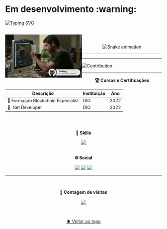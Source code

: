 <h1> Em desenvolvimento :warning: </h1>
  
[![Typing SVG](https://readme-typing-svg.herokuapp.com/?color=00bfbf&size=35&center=true&vCenter=true&width=1000&lines=Olá!+Meu+nome+é+Murilo+Olegini;Sou+desenvolvedor+júnior+.NET;+Amo+Python;Amo+Blockchain;Sejam+todos+bem+vindos!+:%29)](https://git.io/typing-svg)

<!---<h3 align="center"> Organizado, comprometido, responsável. </h3>-->

##

<div style="display: inline_block">
  <img align="left" width="49%" alt="funcionou" src="imgs/funcionou.gif" /><br>
</div>

<div align="center">

  ![Snake animation](https://github.com/muriloolegini/muriloolegini/blob/output/github-contribution-grid-snake.svg)  
  
</div>

---
<!---
<div align="center">  
  <img width="49%" height="195px" src="https://github-readme-stats.vercel.app/api?username=muriloolegini&show_icons=true&count_private=true&hide_border=true&title_color=00bfbf&icon_color=00bfbf&text_color=c9d1d9&bg_color=0d1117" alt="Murilo Olegini github stats" />
  
  <img width="41%" height="195px" src="https://github-readme-stats.vercel.app/api/top-langs/?username=muriloolegini&layout=compact&hide_border=true&title_color=00bfbf&text_color=00bfbf&bg_color=0d1117" />
</div>
-->
---

![Contribution](https://activity-graph.herokuapp.com/graph?username=muriloolegini&theme=gotham&hide_border=true&area=true)

---

<div align="center">
  <p align="center"><b> 🏆 Cursos e Certificações </b></p>

  Descrição | Instituição | Ano |
  | -------- | -------- | :-: |
  🏅 Formação Blockchain Especialist | DIO | 2022
  🏅 .Net Developer | DIO | 2022
</div>

##

<div align="center">
  <div style="display: inline_block"><br>
    <p align="center"><b> 🚀 Skills </b></p>
  </div>
</div>

<p align="center">
  <a href="">
    <img src="https://skillicons.dev/icons?i=dotnet,cs,py,solidity&theme=light" />
  </a>
</p>

##

<div align="center"> 
<p align="center"><b> 🌐 Social </b></p>
<!---
 	<a href = "mailto:muriloolegini@outlook.com"><img src="https://img.shields.io/badge/Microsoft_Outlook-0078D4?style=for-the-badge&logo=microsoft-outlook&logoColor=white" target="_blank"></a>
  <a href = "https://teams.live.com/_?utm_source=OfficeWeb#/conversations/?ctx=chat"> <img src="https://img.shields.io/badge/Microsoft_Teams-6264A7?style=for-the-badge&logo=microsoft-teams&logoColor=white" target="_blank"></a>
-->
  <a href="https://www.linkedin.com/in/murilo-olegini-pcd-0b9815a7/" target="_blank"><img src="https://img.shields.io/badge/-LinkedIn-%230077B5?style=for-the-badge&logo=linkedin&logoColor=white" target="_blank"></a> 
  <a href="https://www.instagram.com/muriloolegini/" target="_blank"><img src="https://img.shields.io/badge/-Instagram-%23E4405F?style=for-the-badge&logo=instagram&logoColor=white" target="_blank"></a>
  <a href="https://t.me/MuriloOlegini"><img src="https://img.shields.io/badge/Telegram-2CA5E0?style=for-the-badge&logo=telegram&logoColor=white" target="_blank"></a> 

---

<div align="center">
  <br>  
    <p align="center"><b> 🧭 Contagem de visitas </b></p>  
    <p align="center"><img align="center" src="https://profile-counter.glitch.me/{muriloolegini}/count.svg" /></p> 
  <br>
</div>

[⬆ Voltar ao topo](https://github.com/muriloolegini)
